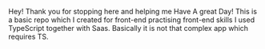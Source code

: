 Hey! Thank you for stopping here and helping me Have A great Day!
This is a basic repo which I created for front-end practising front-end skills
I used TypeScript together with Saas.
Basically it is not that complex app which requires TS.
